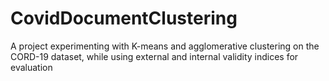 # CovidDocumentClustering
A project experimenting with K-means and agglomerative clustering on the CORD-19 dataset, while using external and internal validity indices for evaluation

